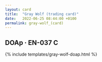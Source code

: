 ```yaml
---
layout: card
title:  "Gray Wolf (trading card)"
date:   2022-06-25 08:44:00 +0100
permalink: gray-wolf_(card)
---
```


## DOAp &middot; EN-037 C

{% include templates/gray-wolf-doap.html %}